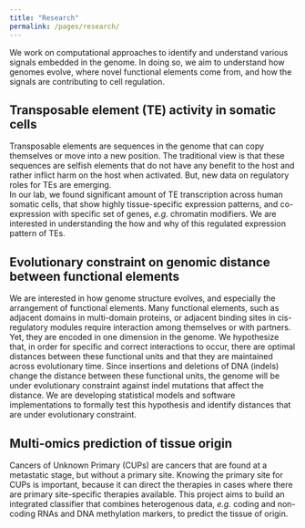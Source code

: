 ```yaml
---
title: "Research"
permalink: /pages/research/
---
```


We work on computational approaches to identify and understand various signals embedded in the genome. In doing so, we aim to understand how genomes evolve, where novel functional elements come from, and how the signals are contributing to cell regulation. 

## Transposable element (TE) activity in somatic cells
Transposable elements are sequences in the genome that can copy themselves or move into a new position. The traditional view is that these sequences are selfish elements that do not have any benefit to the host and rather inflict harm on the host when activated. But, new data on regulatory roles for TEs are emerging.  
In our lab, we found significant amount of TE transcription across human somatic cells, that show highly tissue-specific expression patterns, and co-expression with specific set of genes, _e.g._ chromatin modifiers. We are interested in understanding the how and why of this regulated expression pattern of TEs. 


## Evolutionary constraint on genomic distance between functional elements
We are interested in how genome structure evolves, and especially the arrangement of functional elements. Many functional elements, such as adjacent domains in multi-domain proteins, or adjacent binding sites in cis-regulatory modules require interaction among themselves or with partners. Yet, they are encoded in one dimension in the genome. We hypothesize that, in order for specific and correct interactions to occur, there are optimal distances between these functional units and that they are maintained across evolutionary time. Since insertions and deletions of DNA (indels) change the distance between these functional units, the genome will be under evolutionary constraint against indel mutations that affect the distance. We are developing statistical models and software implementations to formally test this hypothesis and identify distances that are under evolutionary constraint.     



## Multi-omics prediction of tissue origin 
Cancers of Unknown Primary (CUPs) are cancers that are found at a metastatic stage, but without a primary site. Knowing the primary site for CUPs is important, because it can direct the therapies in cases where there are primary site-specific therapies available. This project aims to build an integrated classifier that combines heterogenous data, _e.g._ coding and non-coding RNAs and DNA methylation markers, to predict the tissue of origin. 
